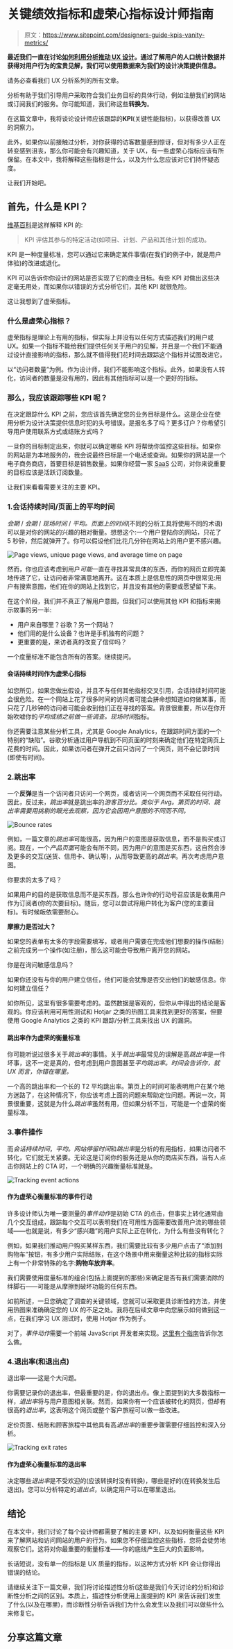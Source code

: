 # 关键绩效指标和虚荣心指标设计师指南

> 原文：<https://www.sitepoint.com/designers-guide-kpis-vanity-metrics/>

**最近我们一直在讨论[如何利用分析推动 UX 设计](https://www.sitepoint.com/ux-analytics-what-they-are-why-they-matter/)。通过了解用户的人口统计数据并获得对用户行为的宝贵见解，我们可以使用数据来为我们的设计决策提供信息。**

请务必查看我们 UX 分析系列的所有文章。

分析有助于我们引导用户采取符合我们业务目标的具体行动，例如注册我们的网站或订阅我们的服务。你可能知道，我们称这些**转换为**。

在这篇文章中，我将谈论设计师应该跟踪的**KPI**(关键性能指标)，以获得改善 UX 的洞察力。

此外，如果你以前接触过分析，对你获得的访客数量感到惊讶，但对有多少人正在转变感到沮丧，那么你可能会有兴趣知道，关于 UX，有一些虚荣心指标应该有所保留。在本文中，我将解释这些指标是什么，以及为什么您应该对它们持怀疑态度。

让我们开始吧。

## 首先，什么是 KPI？

[维基百科](https://en.wikipedia.org/wiki/Performance_indicator)是这样解释 KPI 的:

> KPI 评估其参与的特定活动(如项目、计划、产品和其他计划)的成功。

KPI 是一种度量标准，您可以通过它来确定某件事情(在我们的例子中，就是用户体验)的改进或退化。

KPI 可以告诉你你设计的网站是否实现了它的商业目标。有些 KPI 对做出这些决定毫无用处，而如果你以错误的方式分析它们，其他 KPI 就很危险。

这让我想到了虚荣指标。

### 什么是虚荣心指标？

虚荣指标是理论上有用的指标，但实际上并没有以任何方式描述我们的用户或 UX。如果一个指标不能给我们提供任何关于用户的见解，并且是一个我们不能通过设计直接影响的指标，那么就不值得我们花时间去跟踪这个指标并试图改进它。

以“访问者数量”为例。作为设计师，我们不能影响这个指标。此外，如果没有人转化，访问者的数量是没有用的，因此有其他指标可以是一个更好的指标。

### 那么，我应该跟踪哪些 KPI 呢？

在决定跟踪什么 KPI 之前，您应该首先确定您的业务目标是什么。这是企业在使用分析为设计决策提供信息时犯的头号错误。是报名多了吗？更多订户？你希望引导用户使用联系方式或结账方式吗？

一旦你的目标制定出来，你就可以确定哪些 KPI 将帮助你监控这些目标。如果你的网站是为本地服务的，我会说最终目标是一个电话或查询。如果你的网站是一个电子商务商店，首要目标是销售数量。如果你经营一家 <abbr title="software and a service">SaaS</abbr> 公司，对你来说重要的目标应该是活跃订阅数量。

让我们来看看需要关注的主要 KPI。

### 1.会话持续时间/页面上的平均时间

*会期* / *会期* / *现场时间* / *平均。页面上的时间*(不同的分析工具将使用不同的术语)可以是对你的网站的兴趣的相对衡量。想想这个:一个用户登陆你的网站，只花了 5 秒钟，然后就弹开了。你可以假设他们比花几分钟在网站上的用户更不感兴趣。

![Page views, unique page views, and average time on page](img/9b41e540799e667b8ed353ad91883be2.png)

然而，你也应该考虑到用户*可能*一直在寻找非常具体的东西，而你的网页立即完美地传递了它，让访问者非常满意地离开。这在本质上是信息性的网页中很常见:用户有搜索意图，他们在你的网站上找到它，并且没有其他的需要或愿望留下来。

在这个阶段，我们并不真正了解用户意图，但我们可以使用其他 KPI 和指标来揭示故事的另一半:

*   用户来自哪里？谷歌？另一个网站？
*   他们用的是什么设备？也许是手机独有的问题？
*   更重要的是，来访者真的改变了信仰吗？

一个度量标准不能包含所有的答案。继续提问。

#### 会话持续时间作为虚荣心指标

如您所见，如果您做出假设，并且不与任何其他指标交叉引用，会话持续时间可能会很危险。在一个网站上花了很多时间的访问者可能会拼命想知道如何做某事，而只花了几秒钟的访问者可能会收到他们正在寻找的答案。背景很重要，所以在你开始吹嘘你的*平均成绩之前做一些调查。现场时间*指标。

你还需要注意某些分析工具，尤其是 Google Analytics，在跟踪时间方面的一个特别的“缺陷”。谷歌分析通过用户导航到不同页面的时刻来确定他们在特定网页上花费的时间。因此，如果访问者在弹开之前只访问了一个网页，则不会记录时间(即使有时间)。

### 2.跳出率

一个**反弹**是当一个访问者只访问一个网页，或者访问一个网页而不采取任何行动。因此，反过来，*跳出率*就是跳出率的*游客百分比。类似于 *Avg。第*页的时间、*跳出率*需要用挑剔的眼光去观察，因为它会因用户意图的不同而不同。*

![Bounce rates](img/591caa3d78a4cb234c5d5aa9fbb1a27c.png)

例如，一篇文章的*跳出率*可能很高，因为用户的意图是获取信息，而不是购买或订阅。现在，一个*产品页面*可能会有所不同，因为用户的意图是买东西，这自然会涉及更多的交互(送货、信用卡、确认等)，从而导致更高的*跳出率*。再次考虑用户意图。

你要求的太多了吗？

如果用户的目的是获取信息而不是买东西，那么也许你的行动号召应该是收集用户作为订阅者(你的次要目标)。随后，您可以尝试将用户转化为客户(您的主要目标)。有时候皈依需要耐心。

**摩擦力是否过大？**

如果您的表单有太多的字段需要填写，或者用户需要在完成他们想要的操作(结帐)之前完成另一个操作(如注册)，那么这可能会导致用户离开您的网站。

你是在询问敏感信息吗？

如果你还没有与你的用户建立信任，他们可能会犹豫是否交出他们的敏感信息。你如何建立信任？

如你所见，这里有很多需要考虑的。虽然数据是客观的，但你从中得出的结论是客观的。你应该利用可用性测试和 Hotjar 之类的热图工具来找到更好的答案，但要使用 Google Analytics 之类的 KPI 跟踪/分析工具来找出 UX 的漏洞。

#### 跳出率作为虚荣的衡量标准

你可能听说过很多关于*跳出率*的事情。关于*跳出率*最常见的误解是高*跳出率*是一件坏事，这不一定是真的，但考虑到用户意图甚至*平均跳出率。时间会告诉你，就 UX 而言，你错在哪里。*

一个高的跳出率和一个长的 T2 平均跳出率。第页上的时间可能表明用户在某个地方迷路了，在这种情况下，你应该考虑上面的问题来帮助定位问题。再说一次，背景很重要，这就是为什么*跳出率*虽然有用，但如果分析不当，可能是一个虚荣的衡量标准。

### 3.事件操作

而*会话持续时间*，*平均。网站停留时间*和*跳出率*是分析的有用指标，如果访问者不转化，它们就无关紧要。无论这是订阅你的服务还是从你的商店买东西，当有人点击你网站上的 CTA 时，一个明确的兴趣衡量标准就是。

![Tracking event actions](img/ec9692887591c19a050d0968781e1eea.png)

#### 作为虚荣心衡量标准的事件行动

许多设计师认为唯一要测量的*事件动作*是初始 CTA 的点击，但事实上转化通常由几个交互组成，跟踪每个交互可以表明我们在可用性方面需要改善用户流的哪些领域——也就是说，有多少“感兴趣”的用户实际上正在转化，为什么有些没有转化？

例如，如果我们推动用户购买某样东西，我们需要比较有多少用户点击了“添加到购物车”按钮，有多少用户实际结账，在这个场景中用来衡量这种比较的指标实际上有一个非常特殊的名字:**购物车放弃率**。

我们需要使用度量标准的组合(包括上面提到的那些)来确定是否有我们需要消除的绊脚石——可能是从摩擦到破坏功能的任何东西。

如前所述，一旦您确定了调查的关键领域，您就可以采取更具诊断性的方法，并使用热图来准确确定您的 UX 的不足之处。我将在后续文章中向您展示如何做到这一点，在我们学习 UX 测试时，使用 Hotjar 作为例子。

对了，*事件动作*需要一个前端 JavaScript 开发者来实现。[这里有个指南](https://developers.google.com/analytics/devguides/collection/analyticsjs/events)告诉你怎么做。

### 4.退出率(和退出点)

退出率——这是个大问题。

你需要记录你的退出率，但最重要的是，你的退出点。像上面提到的大多数指标一样，*退出率*将与用户意图相关联。然而，如果你有一个应该被转化的网页，但却有很高的*退出率*，这表明这个网页或整个客户旅程可以做一些改进。

定价页面、结账和顾客旅程中其他具有高*退出率*的重要步骤需要仔细监控和深入分析。

![Tracking exit rates](img/8a2f0dc1c40988a3c073782de040a33d.png)

#### 作为虚荣心衡量标准的退出率

决定哪些*退出率*是不受欢迎的(应该转换时没有转换)，哪些是好的(在转换发生后退出)。您可以分析特定的*退出点*，以确定用户可以在哪里退出。

## 结论

在本文中，我们讨论了每个设计师都需要了解的主要 KPI，以及如何衡量这些 KPI 来了解网站和访问网站的用户的行为。如果您不仔细监控这些指标，您将会徒劳地观察它们。这将对你最重要的衡量标准——你的底线产生巨大的负面影响。

长话短说，没有单一的指标是 UX 质量的指标，以这种方式分析 KPI 会让你得出错误的结论。

请继续关注下一篇文章，我们将讨论描述性分析(这些是我们今天讨论的分析)和诊断性分析之间的区别。本质上，描述性分析使用上面提到的 KPI 来告诉我们发生了什么(以及在哪里)，而诊断性分析告诉我们为什么会发生以及我们可以做些什么来修复它。

## 分享这篇文章
